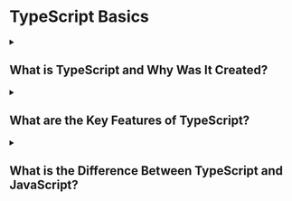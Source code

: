 # TypeScript Basics

  <details>
 <summary>  <h2>What is TypeScript and Why Was It Created? </h2>  </summary>
 <small>
    TypeScript is a **programming language developed by Microsoft in 2012**. It is a **superset of JavaScript** that adds **static typing** and better error handling. 
   It was created because JavaScript had **no type safety, debugging issues, and was hard to manage in big projects**. TypeScript helps by **catching errors early** and making code more reliable.
   It compiles to plain JavaScript and works in any browser or JavaScript environment.
 </small>
</details>


 
<details>
  <summary> <h2>  What are the Key Features of TypeScript? </h2> </summary>

```ts
// 1. Static Typing & Interfaces
let num: number = 10;
num = "Hello"; // ❌ Error

interface User { 
  name: string; 
  age: number; 
}
let user: User = { name: "Alice", age: 25 };

// 2. Classes & OOP Features
class Person {
  private name: string;
  constructor(name: string) { this.name = name; }
  greet() { return `Hello, my name is ${this.name}`; }
}

// 3. Type Inference
let count = 5;  // TypeScript infers `number`

// 4. Generics
function identity<T>(value: T): T { return value; }
console.log(identity<string>("Hello")); // Output: Hello

// 5. Enum (Custom Data Types)
enum Direction { Up, Down, Left, Right }
let move: Direction = Direction.Up;

// 6. Compiles to JavaScript
// TypeScript transpiles to plain JavaScript, making it work everywhere JS does.

 
 
 ```
</details>
 
<details>
  <summary> <h2>  What is the Difference Between TypeScript and JavaScript? </h2></summary>

```ts
// 1. TypeScript is a Superset of JavaScript
// TypeScript extends JavaScript with additional features like static typing.

let message: string = "Hello"; // ✅ TypeScript
// let message = "Hello";      // ✅ JavaScript (No type enforcement)

// 2. Static Typing vs. Dynamic Typing
// JavaScript is dynamically typed, while TypeScript enforces static types.

let num: number = 10;  // ✅ TypeScript (Static Typing)
// let num = 10;       // ✅ JavaScript (Dynamic Typing)

// 3. Compilation
// TypeScript needs to be compiled to JavaScript before execution.

tsc index.ts   // ✅ Compiles TypeScript to JavaScript

// 4. Interfaces & Generics (TypeScript Only)
interface User {
  name: string;
  age: number;
}
function identity<T>(value: T): T { return value; }

// 5. Better Tooling & Error Handling
// TypeScript provides better IntelliSense, autocompletion, and early error detection.
 
```
</details>
